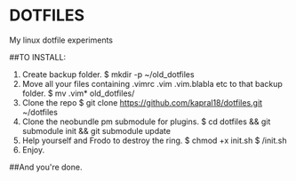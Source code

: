 DOTFILES
========

My linux dotfile experiments


##TO INSTALL:
1. Create backup folder.
    $ mkdir -p ~/old_dotfiles
2. Move all your files containing .vimrc .vim .vim.blabla etc to that backup folder.
    $ mv .vim* old_dotfiles/
3. Clone the repo
    $ git clone https://github.com/kapral18/dotfiles.git ~/dotfiles
4. Clone the neobundle pm submodule for plugins.
    $ cd dotfiles && git submodule init && git submodule update
5. Help yourself and Frodo to destroy the ring.
    $ chmod +x init.sh
    $ /init.sh
6. Enjoy.

##And you're done.
